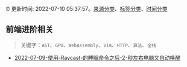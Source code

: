 :alarm_clock: 更新时间: 2022-07-10 05:37:57。[来源分类](../README.md)、[标签分类](../TAGS.md)、[时间分类](../TIMELINE.md)

## 前端进阶相关


> 关键字：`AST`、`GPU`、`WebAssembly`、`Vim`、`HTTP`、`算法`、`全栈`



- [2022-07-09-使用-Raycast-的睡眠命令之后-2-秒左右电脑又自动唤醒](https://www.v2ex.com/t/865203) 